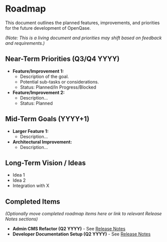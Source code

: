 # Roadmap

This document outlines the planned features, improvements, and priorities for the future development of OpenQase.

*(Note: This is a living document and priorities may shift based on feedback and requirements.)*

## Near-Term Priorities (Q3/Q4 YYYY)

*   **Feature/Improvement 1:**
    *   Description of the goal.
    *   Potential sub-tasks or considerations.
    *   Status: Planned/In Progress/Blocked
*   **Feature/Improvement 2:**
    *   Description...
    *   Status: Planned

## Mid-Term Goals (YYYY+1)

*   **Larger Feature 1:**
    *   Description...
*   **Architectural Improvement:**
    *   Description...

## Long-Term Vision / Ideas

*   Idea 1
*   Idea 2
*   Integration with X

## Completed Items

*(Optionally move completed roadmap items here or link to relevant Release Notes sections)*

*   **Admin CMS Refactor (Q2 YYYY)** - See [Release Notes](./release-notes#version-010-yyyy-mm-dd)
*   **Developer Documentation Setup (Q2 YYYY)** - See [Release Notes](./release-notes#version-020-yyyy-mm-dd) 